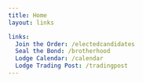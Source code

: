 ```yaml
---
title: Home
layout: links

links:
  Join the Order: /electedcandidates
  Seal the Bond: /brotherhood
  Lodge Calendar: /calendar
  Lodge Trading Post: /tradingpost
---
```

